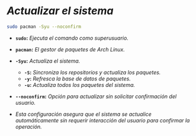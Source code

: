 <!-- Autor: Daniel Benjamin Perez Morales -->
<!-- GitHub: https://github.com/DanielPerezMoralesDev13 -->
<!-- Correo electrónico: danielperezdev@proton.me -->

# ***Actualizar el sistema***

```bash
sudo pacman -Syu --noconfirm
```

- **`sudo`:** *Ejecuta el comando como superusuario.*
- **`pacman`:** *El gestor de paquetes de Arch Linux.*
- **`-Syu`:** *Actualiza el sistema.*
  - **`-S`:** *Sincroniza los repositorios y actualiza los paquetes.*
  - **`-y`:** *Refresca la base de datos de paquetes.*
  - **`-u`:** *Actualiza todos los paquetes del sistema.*
- **`--noconfirm`:** *Opción para actualizar sin solicitar confirmación del usuario.*

- *Esta configuración asegura que el sistema se actualice automáticamente sin requerir interacción del usuario para confirmar la operación.*
